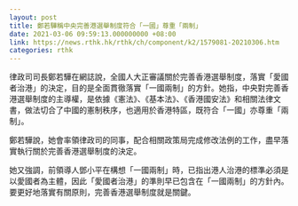 ```yaml
---
layout: post
title: 鄭若驊稱中央完善港選舉制度符合「一國」尊重「兩制」
date: 2021-03-06 09:59:13.000000000 +08:00
link: https://news.rthk.hk/rthk/ch/component/k2/1579081-20210306.htm
categories: rthk
---
```


律政司司長鄭若驊在網誌說，全國人大正審議關於完善香港選舉制度，落實「愛國者治港」的決定，目的是全面貫徹落實「一國兩制」的方針。她指，中央對完善香港選舉制度的主導權，是依據《憲法》、《基本法》、《香港國安法》和相關法律文書，做法切合了中國的憲制秩序，也適用於香港特區，既符合「一國」亦尊重「兩制」。

鄭若驊說，她會率領律政司的同事，配合相關政策局完成修改法例的工作，盡早落實執行關於完善香港選舉制度的決定。

她又強調，前領導人鄧小平在構想「一國兩制」時，已指出港人治港的標準必須是以愛國者為主體，因此「愛國者治港」的準則早已包含在「一國兩制」的方針內。要更好地落實有關原則，完善香港選舉制度就是關鍵。
